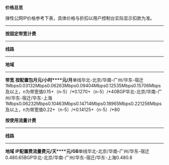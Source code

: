 **价格总览**

弹性公网IP价格参考下表，具体价格与折扣以用户控制台实际显示扣款为准。

****

**按固定带宽计费**
****

**线路**

****

**地域**

****

**带宽**
**按配置****包月****元/小时****元/月**单线华北-北京/华南-广州/华东-宿迁1Mbps0.03132Mbps0.06263Mbps0.09404Mbps0.12535Mbps0.15706Mbps及以上，n为带宽值0.15+（n-5）/*0.1270+（n-5）/*40BGP华北-北京/华南-广州/华东-宿迁/华东-上海1Mbps0.06232Mbps0.10463Mbps0.14714Mbps0.18965Mbps0.221256Mbps及以上，n为带宽值0.22+（n-5）/*0.14125+（n-5）/*80

**按使用流量计费**

****

**线路**

****

**地域**
**IP配置费****流量费****元/天****元/GB**单线华北-北京/华南-广州/华东-宿迁0.480.65BGP华北-北京/华南-广州/华东-宿迁/华东-上海0.480.8